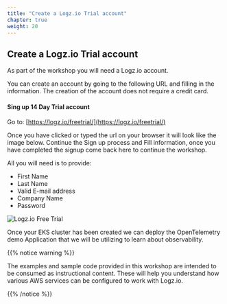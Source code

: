 ```yaml
---
title: "Create a Logz.io Trial account"
chapter: true
weight: 20
---
```


## Create a Logz.io Trial account

As part of the workshop you will need a Logz.io account.

You can create an account by going to the following URL and filling in the information. The creation of the account does not require a credit card.

#### Sing up 14 Day Trial account

Go to: [https://logz.io/freetrial/](https://logz.io/freetrial/)

Once you have clicked or typed the url on your browser it will look like the image below. Continue the Sign up process and Fill information, once you have
completed the signup come back here to continue the workshop.

All you will need is to provide:

- First Name
- Last Name
- Valid E-mail address
- Company Name
- Password

![Logz.io Free Trial](/images/logz-signup.png)

Once your EKS cluster has been created we can deploy the OpenTelemetry demo Application that we will be utilizing to learn about observability.

{{% notice warning %}}

<p style='text-align: left;'>
The examples and sample code provided in this workshop are intended to be consumed as instructional content. These will help you understand how various AWS services can be configured to work with Logz.io.
</p>
{{% /notice %}}
